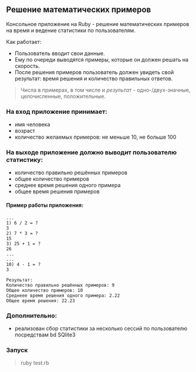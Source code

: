 ## Решение математических примеров

Консольное приложение на Ruby - решение математических примеров на время и ведение статистики по пользователям. 

Как работает:
- Пользователь вводит свои данные.
- Ему по очереди выводятся примеры, которые он должен решать на скорость.
- После решения примеров  пользователь должен увидеть свой результат: время решения и количество правильных ответов. 

> Числа в примерах, в том числе и *результат* - одно-/двух-значные, целочисленные, положительные. 

### На вход приложение принимает: 

- имя человека
- возраст
- количество желаемых примеров: не меньше 10, не больше 100

### На выходе приложение должно выводит пользователю статистику:

- количество правильно решённых примеров
- общее количество примеров
- среднее время решения одного примера
- общее время решения примеров

#### Пример работы приложения:

```
...
1) 6 / 2 = ?
3
2) 7 * 3 = ? 
15
3) 25 + 1 = ?
26
...
...
10) 4 - 1 = ?
3

Результат: 
Количество правильно решённых примеров: 9
Общее количество примеров: 10
Среднеее время решения одного примера: 2.22
Общее время решения: 22.23
```

### Дополнительно:
- реализован сбор статистики за несколько сессий по пользователю посредствам bd SQlite3

### Запуск
> ruby test.rb
